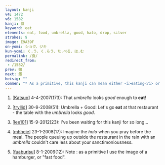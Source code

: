 ```yaml
---
layout: kanji
v4: 1472
v6: 1582
kanji: 食
keyword: eat
elements: eat, food, umbrella, good, halo, drop, silver
strokes: 9
image: E9A39F
on-yomi: ショク、ジキ
kun-yomi: く.う、く.らう、た.べる、は.む
permalink: /食/
redirect_from:
 - /1582/
prev: 娘
next: 飯
heisig: ""
commen: "* As a primitive, this kanji can mean either <i>eating</i> or <i>food</i>. As with <i>silver</i>, on the left the final two strokes of this element are combined into one."
---
```


1) [<a href="http://kanji.koohii.com/profile/Katsuo">Katsuo</a>] 4-4-2007(173): That <em>umbrella</em> looks <em>good</em> enough to<strong> eat</strong>!

2) [<a href="http://kanji.koohii.com/profile/tryllid">tryllid</a>] 30-9-2008(51): Umbrella + Good: Let&#039;s go<strong> eat</strong> at that restaurant - the table with the <em>umbrella</em> looks <em>good</em>.

3) [<a href="http://kanji.koohii.com/profile/lee101">lee101</a>] 15-9-2012(23): I&#039;ve been waiting for this kanji for so long...

4) [<a href="http://kanji.koohii.com/profile/mhheie">mhheie</a>] 23-1-2008(17): Imagine the <em>halo</em> when you pray before the meal. The people queuing up outside the restaurant in the rain with an <em>umbrella</em> couldn&#039;t care less about your sanctimoniousness.

5) [<a href="http://kanji.koohii.com/profile/fuaburisu">fuaburisu</a>] 8-1-2006(12): Note : as a primitive I use the image of a hamburger, or &quot;fast food&quot;.

